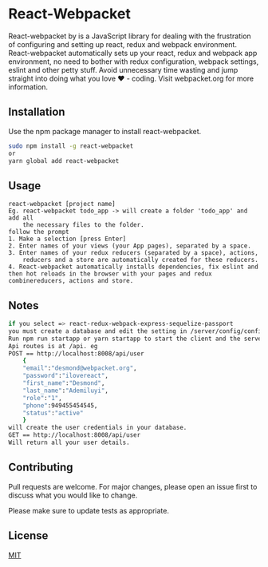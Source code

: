 # React-Webpacket

React-webpacket by is a JavaScript library for dealing with the frustration of configuring and setting up react, redux and webpack environment. React-webpacket automatically sets up your react, redux and webpack app environment, no need to bother with redux configuration, webpack settings, eslint and other petty stuff. Avoid unnecessary time wasting and jump straight into doing what you love ♥ - coding. Visit webpacket.org for more information.

## Installation

Use the npm package manager to install react-webpacket.

```bash
sudo npm install -g react-webpacket
or
yarn global add react-webpacket
```

## Usage
```node
react-webpacket [project name]
Eg. react-webpacket todo_app -> will create a folder 'todo_app' and add all 
    the necessary files to the folder.
follow the prompt
1. Make a selection [press Enter]
2. Enter names of your views (your App pages), separated by a space.
3. Enter names of your redux reducers (separated by a space), actions, 
    reducers and a store are automatically created for these reducers.
4. React-webpacket automatically installs dependencies, fix eslint and then hot reloads in the browser with your pages and redux combinereducers, actions and store.
```
## Notes
```bash
if you select => react-redux-webpack-express-sequelize-passport
you must create a database and edit the setting in /server/config/config.json with your credentials.
Run npm run startapp or yarn startapp to start the client and the server.
Api routes is at /api. eg
POST == http://localhost:8008/api/user
    {
    "email":"desmond@webpacket.org",
    "password":"ilovereact",
    "first_name":"Desmond",
    "last_name":"Ademiluyi",
    "role":"1",
    "phone":949455454545,
    "status":"active"
    }
will create the user credentials in your database.
GET == http://localhost:8008/api/user
Will return all your user details.
```
<!-- ![Api Screenshot](apiscreenshot.png) -->

## Contributing
Pull requests are welcome. For major changes, please open an issue first to discuss what you would like to change. 

Please make sure to update tests as appropriate.

## License
[MIT](https://choosealicense.com/licenses/mit/)